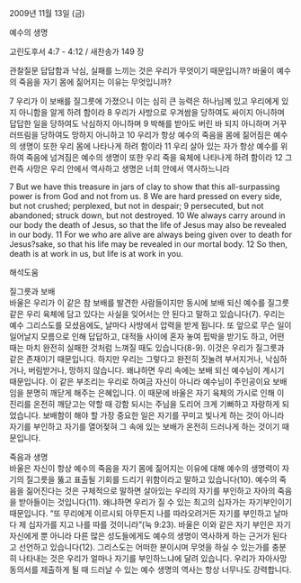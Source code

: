 2009년 11월 13일 (금)

예수의 생명



고린도후서 4:7 - 4:12 / 새찬송가 149 장


관찰질문
답답함과 낙심, 실패를 느끼는 것은 우리가 무엇이기 때문입니까?
바울이 예수의 죽음을 자기 몸에 짊어지는 이유는 무엇입니까?

7 우리가 이 보배를 질그릇에 가졌으니 이는 심히 큰 능력은 하나님께 있고 우리에게 있지 아니함을 알게 하려 함이라 8 우리가 사방으로 우겨쌈을 당하여도 싸이지 아니하며 답답한 일을 당하여도 낙심하지 아니하며 
9 박해를 받아도 버린 바 되지 아니하며 거꾸러뜨림을 당하여도 망하지 아니하고 10 우리가 항상 예수의 죽음을 몸에 짊어짐은 예수의 생명이 또한 우리 몸에 나타나게 하려 함이라 11 우리 살아 있는 자가 항상 예수를 위하여 죽음에 넘겨짐은 예수의 생명이 또한 우리 죽을 육체에 나타나게 하려 함이라 12 그런즉 사망은 우리 안에서 역사하고 생명은 너희 안에서 역사하느니라 

7 But we have this treasure in jars of clay to show that this all-surpassing power is from God and not from us. 8 We are hard pressed on every side, but not crushed; perplexed, but not in despair; 9 persecuted, but not abandoned; struck down, but not destroyed. 10 We always carry around in our body the death of Jesus, so that the life of Jesus may also be revealed in our body. 11 For we who are alive are always being given over to death for Jesus?sake, so that his life may be revealed in our mortal body. 12 So then, death is at work in us, but life is at work in you.

해석도움





질그릇과 보배  
바울은 우리가 이 같은 참 보배를 발견한 사람들이지만 동시에 보배 되신 예수를 질그릇 같은 우리 육체에 담고 있다는 사실을 잊어서는 안 된다고 말하고 있습니다(7). 우리는 예수 그리스도를 모셨음에도, 날마다 사방에서 압력을 받게 됩니다. 또 앞으로 무슨 일이 일어날지 모름으로 인해 답답하고, 대적들 사이에 혼자 놓여 핍박을 받기도 하고, 어떤 때는 마치 완전히 실패한 것처럼 느껴질 때도 있습니다(8-9). 이것은 우리가 질그릇과 같은 존재이기 때문입니다. 하지만 우리는 그렇다고 완전히 짓눌려 부서지거나, 낙심하거나, 버림받거나, 망하지 않습니다. 왜냐하면 우리 속에는 보배 되신 예수님이 계시기 때문입니다. 이 같은 부조리는 우리로 하여금 자신이 아니라 예수님이 주인공이요 보배임을 분명히 깨닫게 해주는 은혜입니다. 이 때문에 바울은 자기 육체의 가시로 인해 이 진리를 온전히 깨닫고는 약할 때 강함 되시는 주님을 도리어 크게 기뻐하고 자랑하게 되었습니다. 보배함이 해야 할 가장 중요한 일은 자기를 꾸미고 빛나게 하는 것이 아니라 자기를 부인하고 자기를 열어젖혀 그 속에 있는 보배가 온전히 드러나게 하는 것이기 때문입니다.     

죽음과 생명  
바울은 자신이 항상 예수의 죽음을 자기 몸에 짊어지는 이유에 대해 예수의 생명력이 자기의 질그릇을 뚫고 표출될 기회를 드리기 위함이라고 말하고 있습니다(10). 예수의 죽음을 짊어진다는 것은 구체적으로 말하면 살아있는 우리의 자기를 부인하고 자아의 죽음을 받아들이는 것입니다(11). 왜냐하면 우리가 질 수 있는 최고의 십자가는 자기부인이기 때문입니다. “또 무리에게 이르시되 아무든지 나를 따라오려거든 자기를 부인하고 날마다 제 십자가를 지고 나를 따를 것이니라”(눅 9:23). 바울은 이와 같은 자기 부인은 자기 자신에게 뿐 아니라 다른 많은 성도들에게도 예수의 생명이 역사하게 하는 근거가 된다고 선언하고 있습니다(12). 그리스도는 어떠한 분이시며 무엇을 하실 수 있는가를 충분히 나타내는 것은 우리가 얼마나 자기를 부인하느냐에 달려 있습니다. 우리가 자아사망동의서를 제출하게 될 때 드러날 수 있는 예수 생명의 역사는 항상 너무나도 강력합니다.
